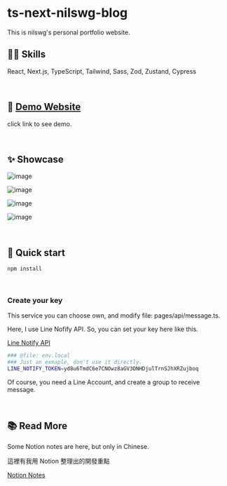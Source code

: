 # ts-next-nilswg-blog
This is nilswg's personal portfolio website.

## 🐱‍🏍 Skills
React, Next.js, TypeScript, Tailwind, Sass, Zod, Zustand, Cypress

<br>

## 🚀 <a href="https://nilswg-site.vercel.app/">Demo Website</a>
click link to see demo.

<br>

## ✨ Showcase
![image](https://user-images.githubusercontent.com/64550861/217883710-4584325d-6a00-4a10-ab21-c7eda5c1b900.png)

![image](https://user-images.githubusercontent.com/64550861/220078309-ed18e081-691c-4911-b955-94afb38f4127.png)

![image](https://user-images.githubusercontent.com/64550861/217887608-47aa1652-faee-4760-8926-a3ddcc12d524.png)

![image](https://user-images.githubusercontent.com/64550861/217887969-dfa9f853-4ed5-42b9-88d0-869ba8846da0.png)

<br>

## 🛫 Quick start

```bash
npm install
```

<br>

### Create your key
This service you can choose own, and modify file: pages/api/message.ts.

Here, I use Line Nofify API. So, you can set your key here like this.

<a href="https://notify-bot.line.me/doc/en/">Line Notify API</a>

```bash
### @file: env.local
### Just an exmaple, don't use it directly.
LINE_NOTIFY_TOKEN=yd8u6TmdC6e7CNOwz8aGV3ONHDjulTrnSJhXRZujboq
```

Of course, you need a Line Account, and create a group to receive message.

<br>

## 📚 Read More

Some Notion notes are here, but only in Chinese.

這裡有我用 Notion 整理出的開發重點

<a href="https://gratis-number-79a.notion.site/Nilswg-Portfolio-6d8e7a9a16ef44a7bce49745f31781af"> Notion Notes </a>


